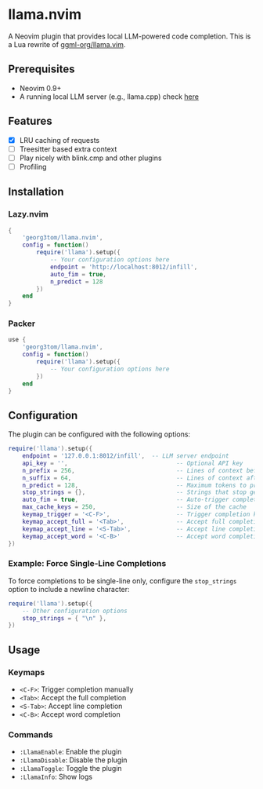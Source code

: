 # llama.nvim

A Neovim plugin that provides local LLM-powered code completion. This is a Lua rewrite of [ggml-org/llama.vim](https://github.com/ggml-org/llama.vim).

## Prerequisites

- Neovim 0.9+
- A running local LLM server (e.g., llama.cpp) check [here](https://github.com/ggml-org/llama.vim?tab=readme-ov-file#llamacpp-setup)

## Features

- [x] LRU caching of requests
- [ ] Treesitter based extra context
- [ ] Play nicely with blink.cmp and other plugins
- [ ] Profiling

## Installation

### Lazy.nvim

```lua
{
    'georg3tom/llama.nvim',
    config = function()
        require('llama').setup({
            -- Your configuration options here
            endpoint = 'http://localhost:8012/infill',
            auto_fim = true,
            n_predict = 128
        })
    end
}
```

### Packer

```lua
use {
    'georg3tom/llama.nvim',
    config = function()
        require('llama').setup({
            -- Your configuration options here
        })
    end
}
```

## Configuration

The plugin can be configured with the following options:

```lua
require('llama').setup({
    endpoint = '127.0.0.1:8012/infill',  -- LLM server endpoint
    api_key = '',                               -- Optional API key
    n_prefix = 256,                             -- Lines of context before cursor
    n_suffix = 64,                              -- Lines of context after cursor
    n_predict = 128,                            -- Maximum tokens to predict
    stop_strings = {},                          -- Strings that stop generation when encountered
    auto_fim = true,                            -- Auto-trigger completion
    max_cache_keys = 250,                       -- Size of the cache
    keymap_trigger = '<C-F>',                   -- Trigger completion keymap
    keymap_accept_full = '<Tab>',               -- Accept full completion
    keymap_accept_line = '<S-Tab>',             -- Accept line completion
    keymap_accept_word = '<C-B>'                -- Accept word completion
})
```

### Example: Force Single-Line Completions

To force completions to be single-line only, configure the `stop_strings` option to include a newline character:

```lua
require('llama').setup({
    -- Other configuration options
    stop_strings = { "\n" },
})
```

## Usage

### Keymaps

- `<C-F>`: Trigger completion manually
- `<Tab>`: Accept the full completion
- `<S-Tab>`: Accept line completion
- `<C-B>`: Accept word completion

### Commands

- `:LlamaEnable`: Enable the plugin
- `:LlamaDisable`: Disable the plugin
- `:LlamaToggle`: Toggle the plugin
- `:LlamaInfo`: Show logs
